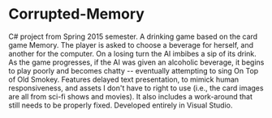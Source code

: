 # Corrupted-Memory
C# project from Spring 2015 semester.
A drinking game based on the card game Memory. The player is asked to choose a beverage for herself, and another for the computer. On a losing turn the AI imbibes a sip of its drink. As the game progresses, if the AI was given an alcoholic beverage, it begins to play poorly and becomes chatty -- eventually attempting to sing On Top of Old Smokey. Features delayed text presentation, to mimick human responsiveness, and assets I don't have to right to use (i.e., the card images are all from sci-fi shows and movies). It also includes a work-around that still needs to be properly fixed.
Developed entirely in Visual Studio.
